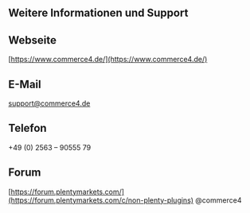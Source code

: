 ## Weitere Informationen und Support

## Webseite
[https://www.commerce4.de/](https://www.commerce4.de/)

## E-Mail
[support@commerce4.de](support@commerce4.de)

## Telefon
+49 (0) 2563 – 90555 79

## Forum
[https://forum.plentymarkets.com/](https://forum.plentymarkets.com/c/non-plenty-plugins)
@commerce4